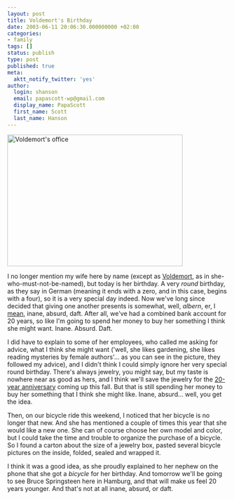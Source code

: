 ```yaml
---
layout: post
title: Voldemort's Birthday
date: 2003-06-11 20:06:30.000000000 +02:00
categories:
- family
tags: []
status: publish
type: post
published: true
meta:
  aktt_notify_twitter: 'yes'
author:
  login: shanson
  email: papascott-wp@gmail.com
  display_name: PapaScott
  first_name: Scott
  last_name: Hanson
---
```

<p><img alt="Voldemort's office" src="http://www.papascott.de/wordpress/wp-content/uploads/2003/06/gb40f.jpg" width="400" height="300" border="0" /></p>
<p>I no longer mention my wife here by name (except as <a href="/2003/03/26/2136.php">Voldemort</a>, as in she-who-must-not-be-named), but today is her birthday. A very <em>round</em> birthday, as they say in German (meaning it ends with a zero, and in this case, begins with a four), so it is a very special day indeed. Now we've long since decided that giving one another presents is somewhat, well, <em>albern</em>, er, I <a href="http://dict.leo.org/?search=albern">mean</a>, inane, absurd, daft. After all, we've had a combined bank account for 20 years, so like I'm going to spend her money to buy her something I think she might want. Inane. Absurd. Daft.</p>
<p>I did have to explain to some of her employees, who called me asking for advice, what I think she might want ('well, she likes gardening, she likes reading mysteries by female authors'... as you can see in the picture, they followed my advice), and I didn't think I could simply ignore her very special round birthday. There's always jewelry, you might say, but my taste is nowhere near as good as hers, and I think we'll save the jewelry for the <a href="/2002/09/07/1875.php">20-year anniversary</a> coming up this fall. But that is still spending her money to buy her something that I think she might like. Inane, absurd... well, you get the idea.</p>
<p>Then, on our bicycle ride this weekend, I noticed that her bicycle is no longer that new. And she has mentioned a couple of times this year that she would like a new one. She can of course choose her own model and color, but I could take the time and trouble to organize the purchase of a bicycle. So I found a carton about the size of a jewelry box, pasted several bicycle pictures on the inside, folded, sealed and wrapped it. </p>
<p>I think it was a good idea, as she proudly explained to her nephew on the phone that she got a <em>bicycle</em> for her birthday. And tomorrow we'll be going to see Bruce Springsteen here in Hamburg, and that will make us feel 20 years younger. And that's not at all inane, absurd, or daft.</p>

